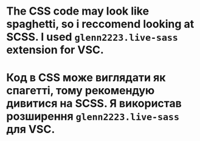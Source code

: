 # The CSS code may look like spaghetti, so i reccomend looking at SCSS. I used `glenn2223.live-sass` extension for VSC.

# Код в CSS може виглядати як спагетті, тому рекомендую дивитися на SCSS. Я використав розширення `glenn2223.live-sass` для VSC.
